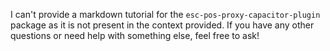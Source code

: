 I can't provide a markdown tutorial for the `esc-pos-proxy-capacitor-plugin` package as it is not present in the context provided. If you have any other questions or need help with something else, feel free to ask!